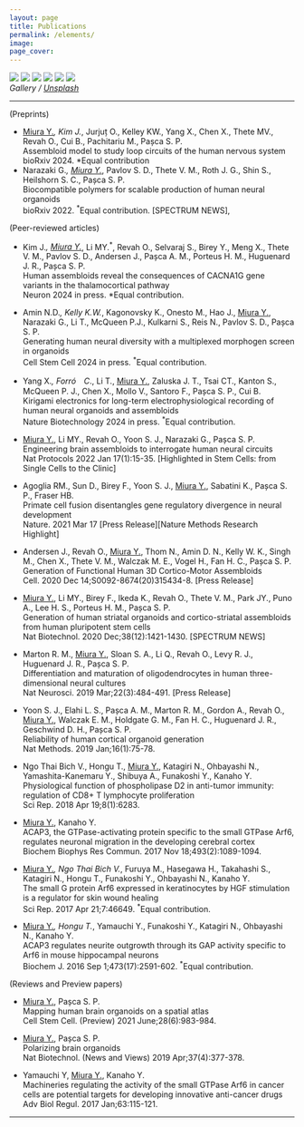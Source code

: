 ```yaml
---
layout: page
title: Publications
permalink: /elements/
image:
page_cover:
---
```


<div class="page__gallery__wrapper">
  <div class="page__gallery__images">
    <img src="/images/memories-1.jpg" loading="lazy">
    <img src="/images/memories-2.jpg" loading="lazy">
    <img src="/images/memories-3.jpg" loading="lazy">
    <img src="/images/memories-4.jpg" loading="lazy">
    <img src="/images/memories-5.jpg" loading="lazy">
    <img src="/images/memories-6.jpg" loading="lazy">
  </div>
  <em>Gallery / <a href="https://unsplash.com/" target="_blank">Unsplash</a></em>
</div>

***
(Preprints)

* <ins>Miura Y.</ins><sup>*</sup>, Kim J.<sup>*</sup>, Jurjuț O., Kelley KW., Yang X., Chen X., Thete MV., Revah O., Cui B., Pachitariu M., Pașca S. P.<br>
Assembloid model to study loop circuits of the human nervous system<br>
bioRxiv 2024. *Equal contribution
* Narazaki G.<sup>*</sup>, <ins>Miura Y.</ins><sup>*</sup>, Pavlov S. D., Thete V. M., Roth J. G., Shin S., Heilshorn S. C., Pașca S. P.<br>
Biocompatible polymers for scalable production of human neural organoids<br>
bioRxiv 2022. <sup>*</sup>Equal contribution. [SPECTRUM NEWS], 

(Peer-reviewed articles)
* Kim J.<sup>*</sup>, <ins>Miura Y.</ins><sup>*</sup>, Li MY.<sup>*</sup>, Revah O., Selvaraj S., Birey Y., Meng X., Thete V. M., Pavlov S. D., Andersen J., Pașca A. M., Porteus H. M., Huguenard J. R., Pașca S. P.<br>
Human assembloids reveal the consequences of CACNA1G gene variants in the thalamocortical pathway<br>
Neuron 2024 in press. *Equal contribution.

* Amin N.D.<sup>*</sup>, Kelly K.W.<sup>*</sup>, Kagonovsky K., Onesto M., Hao J., <ins>Miura Y.</ins>, Narazaki G., Li T., McQueen P.J., Kulkarni S., Reis N., Pavlov S. D., Pașca S. P.<br>
Generating human neural diversity with a multiplexed morphogen screen in organoids<br>
Cell Stem Cell 2024 in press. <sup>*</sup>Equal contribution.

* Yang X.<sup>*</sup>, Forró　C<sup>*</sup>., Li T., <ins>Miura Y.</ins>, Zaluska J. T., Tsai CT., Kanton S., McQueen P. J., Chen X., Mollo V., Santoro F., Pașca S. P., Cui B.<br>
Kirigami electronics for long-term electrophysiological recording of human neural organoids and assembloids<br>
Nature Biotechnology 2024 in press. <sup>*</sup>Equal contribution.

* <ins>Miura Y.</ins>, Li MY., Revah O., Yoon S. J., Narazaki G., Pașca S. P.<br>
Engineering brain assembloids to interrogate human neural circuits<br>
Nat Protocols 2022 Jan 17(1):15-35. [Highlighted in Stem Cells: from Single Cells to the Clinic]

* Agoglia RM., Sun D., Birey F., Yoon S. J., <ins>Miura Y.</ins>, Sabatini K., Pașca S. P., Fraser HB.<br>
Primate cell fusion disentangles gene regulatory divergence in neural development<br>
Nature. 2021 Mar 17 [Press Release][Nature Methods Research Highlight]

* Andersen J., Revah O., <ins>Miura Y.</ins>, Thom N., Amin D. N., Kelly W. K., Singh M., Chen X., Thete V. M., Walczak M. E., Vogel H., Fan H. C., Pașca S. P.<br>
Generation of Functional Human 3D Cortico-Motor Assembloids<br>
Cell. 2020 Dec 14;S0092-8674(20)315434-8. [Press Release]

* <ins>Miura Y.</ins>, Li MY., Birey F., Ikeda K., Revah O., Thete V. M., Park JY., Puno A., Lee H. S., Porteus H. M., Pașca S. P.<br>
Generation of human striatal organoids and cortico-striatal assembloids from human pluripotent stem cells<br>
Nat Biotechnol. 2020 Dec;38(12):1421-1430. [SPECTRUM NEWS]

* Marton R. M., <ins>Miura Y.</ins>, Sloan S. A., Li Q., Revah O., Levy R. J., Huguenard J. R., Pașca S. P.<br>
Differentiation and maturation of oligodendrocytes in human three-dimensional neural cultures<br>
Nat Neurosci. 2019 Mar;22(3):484-491. [Press Release]

* Yoon S. J., Elahi L. S., Pașca A. M., Marton R. M., Gordon A., Revah O., <ins>Miura Y.</ins>, Walczak E. M., Holdgate G. M., Fan H. C., Huguenard J. R., Geschwind D. H., Pașca S. P.<br>
Reliability of human cortical organoid generation<br>
Nat Methods. 2019 Jan;16(1):75-78.

* Ngo Thai Bich V., Hongu T., <ins>Miura Y.</ins>, Katagiri N., Ohbayashi N., Yamashita-Kanemaru Y., Shibuya A., Funakoshi Y., Kanaho Y.<br>
Physiological function of phospholipase D2 in anti-tumor immunity: regulation of CD8+ T lymphocyte proliferation<br>
Sci Rep. 2018 Apr 19;8(1):6283.

* <ins>Miura Y.</ins>, Kanaho Y.<br>
ACAP3, the GTPase-activating protein specific to the small GTPase Arf6, regulates neuronal migration in the developing cerebral cortex<br>
Biochem Biophys Res Commun. 2017 Nov 18;493(2):1089-1094.

* <ins>Miura Y.</ins><sup>*</sup>, Ngo Thai Bich V.<sup>*</sup>, Furuya M., Hasegawa H., Takahashi S., Katagiri N., Hongu T., Funakoshi Y., Ohbayashi N., Kanaho Y.<br>
The small G protein Arf6 expressed in keratinocytes by HGF stimulation is a regulator for skin wound healing<br>
Sci Rep. 2017 Apr 21;7:46649. <sup>*</sup>Equal contribution.

* <ins>Miura Y.</ins><sup>*</sup>, Hongu T.<sup>*</sup>, Yamauchi Y., Funakoshi Y., Katagiri N., Ohbayashi N., Kanaho Y.<br>
ACAP3 regulates neurite outgrowth through its GAP activity specific to Arf6 in mouse hippocampal neurons<br>
Biochem J. 2016 Sep 1;473(17):2591-602. <sup>*</sup>Equal contribution.

(Reviews and Preview papers)

* <ins>Miura Y.</ins>, Pașca S. P.<br>
Mapping human brain organoids on a spatial atlas<br>
Cell Stem Cell. (Preview) 2021 June;28(6):983-984.

* <ins>Miura Y.</ins>, Pașca S. P.<br>
Polarizing brain organoids<br>
Nat Biotechnol. (News and Views) 2019 Apr;37(4):377-378.

* Yamauchi Y, <ins>Miura Y.</ins>, Kanaho Y.<br>
Machineries regulating the activity of the small GTPase Arf6 in cancer cells are potential targets for developing innovative anti-cancer drugs<br>
Adv Biol Regul. 2017 Jan;63:115-121.

***
